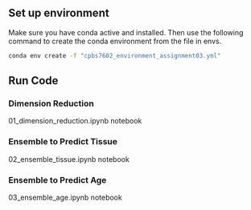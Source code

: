 ## Set up environment 
Make sure you have conda active and installed. Then use the following command to create the conda environment from the file in envs. 

```bash
conda env create -f "cpbs7602_environment_assignment03.yml" 
```

## Run Code

### Dimension Reduction
01_dimension_reduction.ipynb notebook 

### Ensemble to Predict Tissue
02_ensemble_tissue.ipynb notebook

### Ensemble to Predict Age
03_ensemble_age.ipynb notebook 
